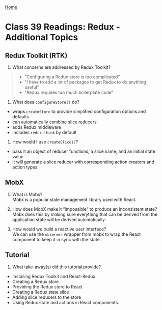 [Home](/README.md)

# Class 39 Readings: Redux - Additional Topics

## Redux Toolkit (RTK)

1. What concerns are addressed by Redux Toolkit?  

>- "Configuring a Redux store is too complicated"  
>- "I have to add a lot of packages to get Redux to do anything useful"  
>- "Redux requires too much boilerplate code"

1. What does `configureStore()` do?  

- wraps `createStore` to provide simplified configuration options and defaults
- can automatically combine slice reducers
- adds Redux middleware
- includes `redux-thunk` by default

1. How would I use `createSlice()`?  

- pass it an object of reducer functions, a slice name, and an initial state value
- it will generate a slice reducer with corresponding action creators and action types

## MobX

1. What is Mobx?  
Mobx is a popular state management library used with React.

1. How does MobX make it “impossible” to produce an inconsistent state?  
Mobx does this by making sure everything that can be derived from the application state will be derived automatically.

1. How would we build a reactive user interface?  
We can use the `observer` wrapper from mobx to wrap the React component to keep it in sync with the state.

## Tutorial

1. What take-away(s) did this tutorial provide?

- Installing Redux Toolkit and React-Redux
- Creating a Redux store
- Providing the Redux store to React
- Creating a Redux state slice
- Adding slice reducers to the store
- Using Redux state and actions in React components.
